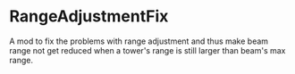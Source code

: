 # RangeAdjustmentFix
A mod to fix the problems with range adjustment and thus make beam range not get reduced when a tower's range is still larger than beam's max range.
